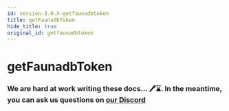 ```yaml
---
id: version-3.0.X-getfaunadbtoken
title: getFaunadbToken
hide_title: true
original_id: getfaunadbtoken
---
```


# getFaunadbToken

### We are hard at work writing these docs... 🖊️⌛. In the meantime, you can ask us questions on [our Discord](https://supertokens.io/discord)